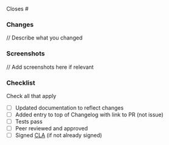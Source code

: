 Closes #

### Changes

// Describe what you changed

### Screenshots

// Add screenshots here if relevant

### Checklist
Check all that apply

- [ ] Updated documentation to reflect changes
- [ ] Added entry to top of Changelog with link to PR (not issue)
- [ ] Tests pass
- [ ] Peer reviewed and approved
- [ ] Signed [CLA](https://influxdata.com/community/cla/) (if not already signed)
